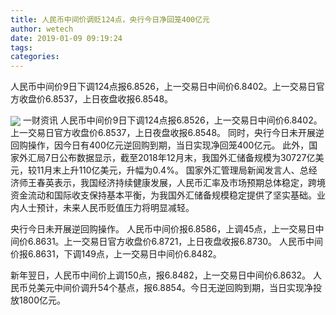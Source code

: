 ```yaml
---
title: 人民币中间价调贬124点，央行今日净回笼400亿元
author: wetech
date: 2019-01-09 09:19:24
tags: 
categories: 
---
```

人民币中间价9日下调124点报6.8526，上一交易日中间价6.8402。上一交易日官方收盘价6.8537，上日夜盘收报6.8548。
<!-- more -->
<img align="center" border="0" src="https://imgcdn.yicai.com/uppics/images/2019/01/fb450df4601954a2a1d299fe6b5b7976.jpg" />
一财资讯
人民币中间价9日下调124点报6.8526，上一交易日中间价6.8402。上一交易日官方收盘价6.8537，上日夜盘收报6.8548。
同时，央行今日未开展逆回购操作，因今日有400亿元逆回购到期，当日实现净回笼400亿元。
此外，国家外汇局7日公布数据显示，截至2018年12月末，我国外汇储备规模为30727亿美元，较11月末上升110亿美元，升幅为0.4%。
国家外汇管理局新闻发言人、总经济师王春英表示，我国经济持续健康发展，人民币汇率及市场预期总体稳定，跨境资金流动和国际收支保持基本平衡，为我国外汇储备规模稳定提供了坚实基础。业内人士预计，未来人民币贬值压力将明显减轻。
 
 
央行今日未开展逆回购操作。
人民币中间价报6.8586，上调45点，上一交易日中间价6.8631。上一交易日官方收盘价6.8721，上日夜盘收报6.8730。
人民币中间价报6.8631，下调149点，上一交易日中间价6.8482。
新年翌日，人民币中间价上调150点，报6.8482，上一交易日中间价6.8632。
人民币兑美元中间价调升54个基点，报6.8854。今日无逆回购到期，当日实现净投放1800亿元。
